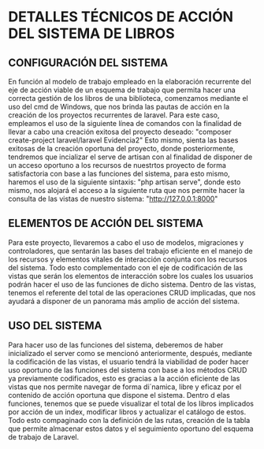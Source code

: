 # DETALLES TÉCNICOS DE ACCIÓN DEL SISTEMA DE LIBROS
## CONFIGURACIÓN DEL SISTEMA
En función al modelo de trabajo empleado en la elaboración recurrente del eje de acción viable de un esquema de trabajo que permita hacer una correcta gestión de los libros de una biblioteca, comenzamos mediante el uso del cmd de Windows, que nos brinda las pautas de acción en la creación de los proyectos recurrentes de laravel. Para este caso, empleamos el uso de la siguiente línea de comandos con la finalidad de llevar a cabo una creación exitosa del proyecto deseado: "composer create-project laravel/laravel Evidencia2" 
Esto mismo, sienta las bases exitosas de la creación oportuna del proyecto, donde posteriormente, tendremos que incializar el serve de artisan con al finalidad de disponer de un acceso oportuno a los recursos de nuestrtos proyecto de forma satisfactoria con base a las funciones del sistema, para esto mismo, haremos el uso de la siguiente sintaxis: "php artisan serve", donde esto mismo, nos alojará el acceso a la siguiente ruta que nos permite hacer la consulta de las vistas de nuestro sistema: "http://127.0.0.1:8000"
## ELEMENTOS DE ACCIÓN DEL SISTEMA
Para este proyecto, llevaremos a cabo el uso de modelos, migraciones y controladores, que sentarán las bases del trabajo eficiente en el manejo de los recursos y elementos vitales de interacción conjunta con los recursos del sistema. Todo esto complementado con el eje de codificación de las vistas que serán los elementos de interacción sobre los cuales los usuarios podrán hacer el uso de las funciones de dicho sistema. Dentro de las vistas, tenemos el referente del total de las operaciones CRUD implicadas, que nos ayudará a disponer de un panorama más amplio de acción del sistema.
## USO DEL SISTEMA
Para hacer uso de las funciones del sistema, deberemos de haber inicializado el server como se mencionó anteriormente, después, mediante la codificación de las vistas, el usuario tendrá la viabilidad de poder hacer uso oportuno de las funciones del sistema con base a los métodos CRUD ya previamente codificados, esto es gracias a la acción eficiente de las vistas que nos permite navegar de forma di´namica, libre y eficaz por el contenido de acción oportuna que dispone el sistema. Dentro d elas funciones, tenemos que se puede visualizar el total de los libros implicados por acción de un index, modificar libros y actualizar el catálogo de estos. Todo esto compaginado con la definición de las rutas, creación de la tabla que permite almacenar estos datos y el seguimiento oportuno del esquema de trabajo de Laravel.
